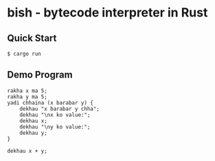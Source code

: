 # bish - bytecode interpreter in Rust

## Quick Start
```console
$ cargo run
```

## Demo Program
```console
rakha x ma 5;
rakha y ma 5;
yadi chhaina (x barabar y) {
    dekhau "x barabar y chha";
    dekhau "\nx ko value:";
    dekhau x;
    dekhau "\ny ko value:";
    dekhau y;
}

dekhau x + y;
```
